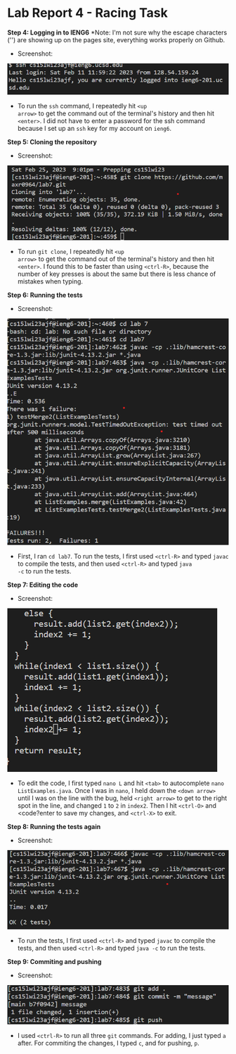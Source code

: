 # Lab Report 4 - Racing Task
**Step 4: Logging in to IENG6**
*Note: I'm not sure why the escape characters ('\') are showing up on the pages site, everything works properly on Github.
* Screenshot:

![Image](https://raw.githubusercontent.com/maxr0964/cse15l-lab-reports/main/sshNoPassword.png)
* To run the <code>ssh</code> command, I repeatedly hit <code>\<up arrow\></code> to get the command out of the terminal's history and then hit <code>\<enter\></code>. I did not have to enter a password for the ssh command because I set up an <code>ssh</code> key for my account on <code>ieng6</code>.
  
**Step 5: Cloning the repository**
* Screenshot:
  
![Image](https://raw.githubusercontent.com/maxr0964/cse15l-lab-reports/main/gitClone.png)
* To run <code>git clone</code>, I repeatedly hit <code>\<up arrow\></code> to get the command out of the terminal's history and then hit <code>\<enter\></code>. I found this to be faster than using <code>\<ctrl-R\></code>, because the number of key presses is about the same but there is less chance of mistakes when typing.
  
**Step 6: Running the tests**
* Screenshot:
  
 ![Image](https://raw.githubusercontent.com/maxr0964/cse15l-lab-reports/main/runningTestsFirstTime.png)
* First, I ran <code>cd lab7</code>. To run the tests, I first used <code>\<ctrl-R\></code> and typed <code>javac</code> to compile the tests, and then used <code>\<ctrl-R\></code> and typed <code>java -c</code> to run the tests.

**Step 7: Editing the code**
* Screenshot:
  
 ![Image](https://raw.githubusercontent.com/maxr0964/cse15l-lab-reports/main/editingCode.png)
* To edit the code, I first typed <code>nano L</code> and hit <code>\<tab\></code> to autocomplete <code>nano ListExamples.java</code>. Once I was in <code>nano</code>, I held down the <code>\<down arrow\></code> until I was on the line with the bug, held <code>\<right arrow\></code> to get to the right spot in the line, and changed <code>1</code> to <code>2</code> in <code>index2</code>. Then I hit <code>\<ctrl-O\></code> and <code?enter</code> to save my changes, and <code>\<ctrl-X\></code> to exit.

**Step 8: Running the tests again**
* Screenshot:
  
 ![Image](https://raw.githubusercontent.com/maxr0964/cse15l-lab-reports/main/runningTestsAgain.png)
* To run the tests, I first used <code>\<ctrl-R\></code> and typed <code>javac</code> to compile the tests, and then used <code>\<ctrl-R\></code> and typed <code>java -c</code> to run the tests.

**Step 9: Commiting and pushing**
* Screenshot:
  
 ![Image](https://raw.githubusercontent.com/maxr0964/cse15l-lab-reports/main/gitCommitScuffed.png)
* I used <code>\<ctrl-R\></code> to run all three <code>git</code> commands. For adding, I just typed <code>a</code> after. For commiting the changes, I typed <code>c</code>, and for pushing, <code>p</code>.



